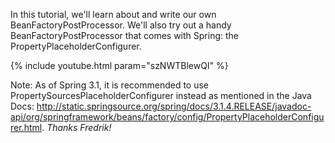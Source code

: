 ---
---

In this tutorial, we'll learn about and write our own BeanFactoryPostProcessor. We'll also try out a handy BeanFactoryPostProcessor that comes with Spring: the PropertyPlaceholderConfigurer. 

{% include youtube.html param="szNWTBlewQI" %}

Note: As of Spring 3.1, it is recommended to use PropertySourcesPlaceholderConfigurer instead as mentioned in the Java Docs: http://static.springsource.org/spring/docs/3.1.4.RELEASE/javadoc-api/org/springframework/beans/factory/config/PropertyPlaceholderConfigurer.html.  *Thanks Fredrik!*